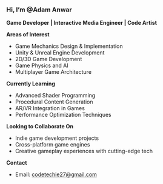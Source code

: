 ### Hi, I’m @Adam Anwar  
**Game Developer | Interactive Media Engineer | Code Artist**

**Areas of Interest**  
- Game Mechanics Design & Implementation  
- Unity & Unreal Engine Development  
- 2D/3D Game Development  
- Game Physics and AI  
- Multiplayer Game Architecture  

**Currently Learning**  
- Advanced Shader Programming  
- Procedural Content Generation  
- AR/VR Integration in Games  
- Performance Optimization Techniques  

**Looking to Collaborate On**  
- Indie game development projects  
- Cross-platform game engines  
- Creative gameplay experiences with cutting-edge tech  

**Contact**  
- Email: codetechie27@gmail.com  
